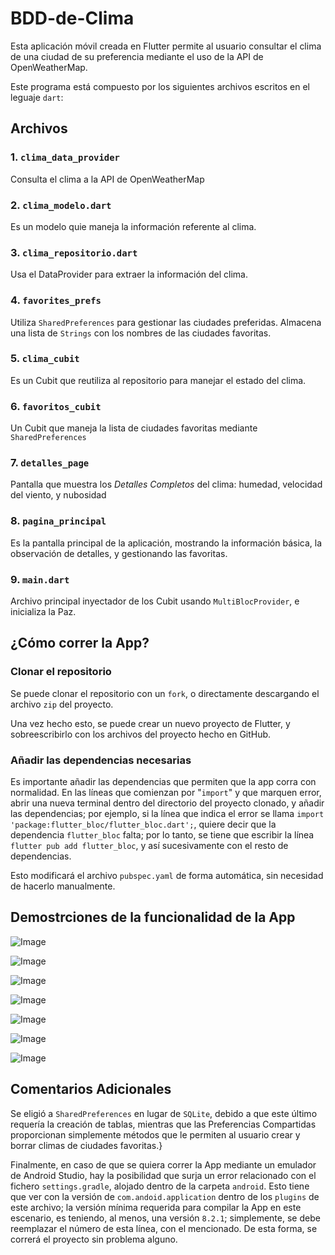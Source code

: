 # BDD-de-Clima

Esta aplicación móvil creada en Flutter permite al usuario consultar el clima de una ciudad de su preferencia mediante el uso de la API de OpenWeatherMap.

Este programa está compuesto por los siguientes archivos escritos en el leguaje `dart`:

## Archivos

### 1. `clima_data_provider`

Consulta el clima a la API de OpenWeatherMap

### 2. `clima_modelo.dart`

Es un modelo quie maneja la información referente al clima.

### 3. `clima_repositorio.dart`

Usa el DataProvider para extraer la información del clima.

### 4. `favorites_prefs`

Utiliza `SharedPreferences` para gestionar las ciudades preferidas. Almacena una lista de `Strings` con los nombres de las ciudades favoritas.

### 5. `clima_cubit`

Es un Cubit que reutiliza al repositorio para manejar el estado del clima.

### 6. `favoritos_cubit`

Un Cubit que maneja la lista de ciudades favoritas mediante `SharedPreferences`

### 7. `detalles_page`

Pantalla que muestra los *Detalles Completos* del clima: humedad, velocidad del viento, y nubosidad

### 8. `pagina_principal`

Es la pantalla principal de la aplicación, mostrando la información básica, la observación de detalles, y gestionando las favoritas.

### 9. `main.dart`

Archivo principal inyectador de los Cubit usando `MultiBlocProvider`, e inicializa la Paz.

## ¿Cómo correr la App?

### Clonar el repositorio

Se puede clonar el repositorio con un `fork`, o directamente descargando el archivo `zip` del proyecto.

Una vez hecho esto, se puede crear un nuevo proyecto de Flutter, y sobreescribirlo con los archivos del proyecto hecho en GitHub.

### Añadir las dependencias necesarias

Es importante añadir las dependencias que permiten que la app corra con normalidad. En las líneas que comienzan por "`import`" y que marquen error, abrir una nueva terminal dentro del directorio del proyecto clonado, y añadir las dependencias; por ejemplo, si la línea que indica el error se llama `import 'package:flutter_bloc/flutter_bloc.dart';`, quiere decir que la dependencia `flutter_bloc` falta; por lo tanto, se tiene que escribir la línea `flutter pub add flutter_bloc`, y así sucesivamente con el resto de dependencias.

Esto modificará el archivo `pubspec.yaml` de forma automática, sin necesidad de hacerlo manualmente.

## Demostrciones de la funcionalidad de la App

![Image](https://github.com/user-attachments/assets/749f036b-f682-417c-90ac-47509948c791)

![Image](https://github.com/user-attachments/assets/2ae81d8b-ca08-4611-b182-8a2826a24ed1)

![Image](https://github.com/user-attachments/assets/171923e4-d870-4240-b2b0-9225586e0d5b)

![Image](https://github.com/user-attachments/assets/68f36272-32f5-4b28-b04b-5a9683440d92)

![Image](https://github.com/user-attachments/assets/6117003b-8d11-4176-9b68-108576dfccbe)

![Image](https://github.com/user-attachments/assets/11f77ace-b5a0-4fa5-a307-812c37f4482b)

![Image](https://github.com/user-attachments/assets/5e53a6ea-1aba-49af-abd6-4df41b9bf3fb)
## Comentarios Adicionales

Se eligió a `SharedPreferences` en lugar de `SQLite`, debido a que este último requería la creación de tablas, mientras que las Preferencias Compartidas proporcionan simplemente métodos que le permiten al usuario crear y borrar climas de ciudades favoritas.}

Finalmente, en caso de que se quiera correr la App mediante un emulador de Android Studio, hay la posibilidad que surja un error relacionado con el fichero `settings.gradle`, alojado dentro de la carpeta `android`. Esto tiene que ver con la versión de `com.andoid.application` dentro de los `plugins` de este archivo; la versión mínima requerida para compilar la App en este escenario, es teniendo, al menos, una versión `8.2.1`; simplemente, se debe reemplazar el número de esta línea, con el mencionado. De esta forma, se correrá el proyecto sin problema alguno.
